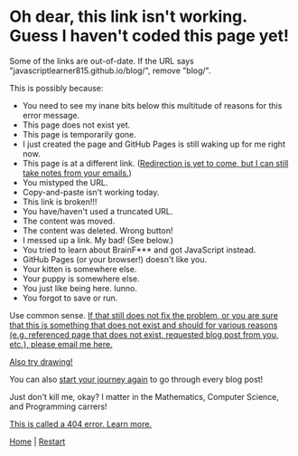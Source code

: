 [email]: mailto:deanlovesmargie@gmail.com
[home]: https://javascriptlearner815.github.io/
[error]: https://developer.mozilla.org/en-US/docs/Web/HTTP/Status/404
[draw]: https://h1n3f.csb.app/
[restart]: https://javascriptlearner815.github.io/2020/07/31/my-first-blog-post.html

# Oh dear, this link isn't working. Guess I haven't coded this page yet!

Some of the links are out-of-date. If the URL says "javascriptlearner815.github.io/blog/", remove "blog/".

This is possibly because:

- You need to see my inane bits below this multitude of reasons for this error message.
- This page does not exist yet.
- This page is temporarily gone.
- I just created the page and GitHub Pages is still waking up for me right now.
- This page is at a different link. ([Redirection is yet to come, but I can still take notes from your emails.][email])
- You mistyped the URL.
- Copy-and-paste isn't working today.
- This link is broken!!!
- You have/haven't used a truncated URL.
- The content was moved.
- The content was deleted. Wrong button!
- I messed up a link. My bad! (See below.)
- You tried to learn about BrainF*** and got JavaScript instead.
- GitHub Pages (or your browser!) doesn't like you.
- Your kitten is somewhere else.
- Your puppy is somewhere else.
- You just like being here. Iunno.
- You forgot to save or run.

Use common sense. [If that still does not fix the problem, or you are sure that this is something that does not exist and should for various reasons (e.g. referenced page that does not exist, requested blog post from you, etc.), please email me here.][email]

[Also try drawing!][draw]

You can also [start your journey again][restart] to go through every blog post!

Just don't kill me, okay? I matter in the Mathematics, Computer Science, and Programming carrers!

[This is called a 404 error. Learn more.][error]

[Home][home] | [Restart][restart]

